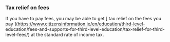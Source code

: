 ###  Tax relief on fees

If you have to pay fees, you may be able to get [ tax relief on the fees you
pay ](https://www.citizensinformation.ie/en/education/third-level-
education/fees-and-supports-for-third-level-education/tax-relief-for-third-
level-fees/) at the standard rate of income tax.
